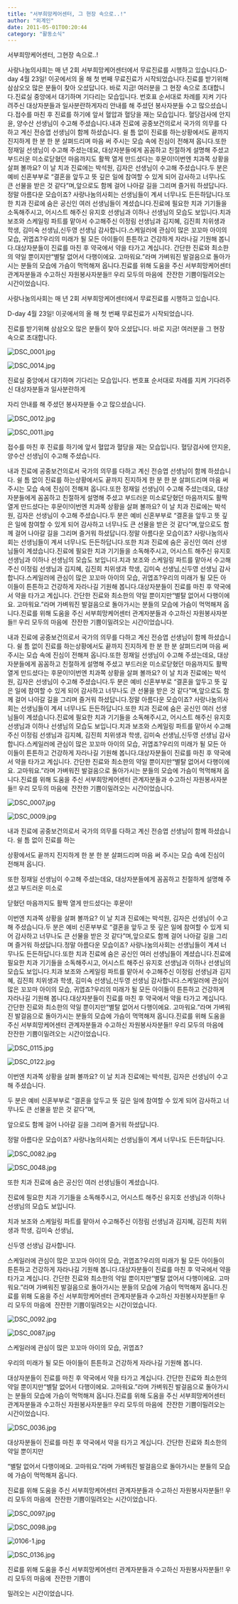 ```yaml
---
title: "서부희망케어센터, 그 현장 속으로..!"
author: "외계인"
date: 2011-05-01T00:20:44
category: "활동소식"
---
```


서부희망케어센터, 그현장 속으로..!﻿

사랑나눔의사회는 매 년 2회 서부희망케어센터에서 무료진료를 시행하고 있습니다.D-day 4월 23일! 이곳에서의 올 해 첫 번째 무료진료가 시작되었습니다.진료를 받기위해 삼삼오오 많은 분들이 찾아 오셨답니다. 바로 지금! 여러분을 그 현장 속으로 초대합니다.진료실 중앙에서 대기하며 기다리는 모습입니다. 번호표 순서대로 차례를 지켜 기다려주신 대상자분들과 일사분란하게자리 안내를 해 주셨던 봉사자분들 수고 많으셨습니다.접수를 마친 후 진료를 하기에 앞서 혈압과 혈당을 재는 모습입니다. 혈당검사에 안지윤, 양수산 선생님이 수고해 주셨습니다.내과 진료에 공중보건의로서 국가의 의무를 다하고 계신 전승엽 선생님이 함께 하셨습니다. 쉴 틈 없이 진료를 하는상황에서도 끝까지 진지하게 한 분 한 분 살펴드리며 마음 써 주시는 모습 속에 진심이 전해져 옵니다.또한 정재일 선생님이 수고해 주셨는데요, 대상자분들에게 꼼꼼하고 친절하게 설명해 주셨고 부드러운 미소로닫혔던 마음까지도 활짝 열게 만드셨다는 후문이!이번엔 치과쪽 상황을 살펴 볼까요? 이 날 치과 진료에는 박석원, 김자은 선생님이 수고해 주셨습니다.두 분은 예비 신혼부부로 “결혼을 앞두고 뜻 깊은 일에 참여할 수 있게 되어 감사하고 너무나도 큰 선물을 받은 것 같다”며,앞으로도 함께 걸어 나아갈 길을 그리며 즐거워 하셨답니다.정말 아름다운 모습이죠? 사랑나눔의사회는 선생님들이 계셔 너무나도 든든하답니다.또한 치과 진료에 숨은 공신인 여러 선생님들이 계셨습니다.진료에 필요한 치과 기기들을 소독해주시고, 어시스트 해주신 유지호 선생님과 이하나 선생님의 모습도 보입니다.치과 보조와 스케일링 파트를 맡아서 수고해주신 이정림 선생님과 김지혜, 김진희 치위생과 학생, 김미숙 선생님,신두영 선생님 감사합니다.스케일러에 관심이 많은 꼬꼬마 아이의 모습, 귀엽죠?우리의 미래가 될 모든 아이들이 튼튼하고 건강하게 자라나길 기원해 봅니다.대상자분들이 진료를 마친 후 약국에서 약을 타가고 계십니다. 간단한 진료와 최소한의 약일 뿐이지만“별탈 없어서 다행이에요. 고마워요.”라며 가벼워진 발걸음으로 돌아가시는 분들의 모습에 가슴이 먹먹해져 옵니다.진료를 위해 도움을 주신 서부희망케어센터 관계자분들과 수고하신 자원봉사자분들!! 우리 모두의 마음에  잔잔한 기쁨이밀려오는 시간이었습니다.

사랑나눔의사회는 매 년 2회 서부희망케어센터에서 무료진료를 시행하고 있습니다.

D-day 4월 23일! 이곳에서의 올 해 첫 번째 무료진료가 시작되었습니다.

진료를 받기위해 삼삼오오 많은 분들이 찾아 오셨답니다. 바로 지금! 여러분을 그 현장 속으로 초대합니다.

![DSC_0001.jpg](/files/attach/images/382/034/009/41398ec5ab45795cc5a6bf1ae60059a5.jpg)

![DSC_0014.jpg](/files/attach/images/382/034/009/8ff7b0fd1c9c8597d7c1dc80ca1e4047.jpg)

진료실 중앙에서 대기하며 기다리는 모습입니다. 번호표 순서대로 차례를 지켜 기다려주신 대상자분들과 일사분란하게

자리 안내를 해 주셨던 봉사자분들 수고 많으셨습니다.

![DSC_0012.jpg](/files/attach/images/382/034/009/8ed9924c12e1c75ed81316f3a41753f2.jpg)

![DSC_0011.jpg](/files/attach/images/382/034/009/a1a9b058d0d8e51dd81a8366dc2c2323.jpg)

접수를 마친 후 진료를 하기에 앞서 혈압과 혈당을 재는 모습입니다. 혈당검사에 안지윤, 양수산 선생님이 수고해 주셨습니다.

내과 진료에 공중보건의로서 국가의 의무를 다하고 계신 전승엽 선생님이 함께 하셨습니다. 쉴 틈 없이 진료를 하는상황에서도 끝까지 진지하게 한 분 한 분 살펴드리며 마음 써 주시는 모습 속에 진심이 전해져 옵니다.또한 정재일 선생님이 수고해 주셨는데요, 대상자분들에게 꼼꼼하고 친절하게 설명해 주셨고 부드러운 미소로닫혔던 마음까지도 활짝 열게 만드셨다는 후문이!이번엔 치과쪽 상황을 살펴 볼까요? 이 날 치과 진료에는 박석원, 김자은 선생님이 수고해 주셨습니다.두 분은 예비 신혼부부로 “결혼을 앞두고 뜻 깊은 일에 참여할 수 있게 되어 감사하고 너무나도 큰 선물을 받은 것 같다”며,앞으로도 함께 걸어 나아갈 길을 그리며 즐거워 하셨답니다.정말 아름다운 모습이죠? 사랑나눔의사회는 선생님들이 계셔 너무나도 든든하답니다.또한 치과 진료에 숨은 공신인 여러 선생님들이 계셨습니다.진료에 필요한 치과 기기들을 소독해주시고, 어시스트 해주신 유지호 선생님과 이하나 선생님의 모습도 보입니다.치과 보조와 스케일링 파트를 맡아서 수고해주신 이정림 선생님과 김지혜, 김진희 치위생과 학생, 김미숙 선생님,신두영 선생님 감사합니다.스케일러에 관심이 많은 꼬꼬마 아이의 모습, 귀엽죠?우리의 미래가 될 모든 아이들이 튼튼하고 건강하게 자라나길 기원해 봅니다.대상자분들이 진료를 마친 후 약국에서 약을 타가고 계십니다. 간단한 진료와 최소한의 약일 뿐이지만“별탈 없어서 다행이에요. 고마워요.”라며 가벼워진 발걸음으로 돌아가시는 분들의 모습에 가슴이 먹먹해져 옵니다.진료를 위해 도움을 주신 서부희망케어센터 관계자분들과 수고하신 자원봉사자분들!! 우리 모두의 마음에  잔잔한 기쁨이밀려오는 시간이었습니다.

내과 진료에 공중보건의로서 국가의 의무를 다하고 계신 전승엽 선생님이 함께 하셨습니다. 쉴 틈 없이 진료를 하는상황에서도 끝까지 진지하게 한 분 한 분 살펴드리며 마음 써 주시는 모습 속에 진심이 전해져 옵니다.또한 정재일 선생님이 수고해 주셨는데요, 대상자분들에게 꼼꼼하고 친절하게 설명해 주셨고 부드러운 미소로닫혔던 마음까지도 활짝 열게 만드셨다는 후문이!이번엔 치과쪽 상황을 살펴 볼까요? 이 날 치과 진료에는 박석원, 김자은 선생님이 수고해 주셨습니다.두 분은 예비 신혼부부로 “결혼을 앞두고 뜻 깊은 일에 참여할 수 있게 되어 감사하고 너무나도 큰 선물을 받은 것 같다”며,앞으로도 함께 걸어 나아갈 길을 그리며 즐거워 하셨답니다.정말 아름다운 모습이죠? 사랑나눔의사회는 선생님들이 계셔 너무나도 든든하답니다.또한 치과 진료에 숨은 공신인 여러 선생님들이 계셨습니다.진료에 필요한 치과 기기들을 소독해주시고, 어시스트 해주신 유지호 선생님과 이하나 선생님의 모습도 보입니다.치과 보조와 스케일링 파트를 맡아서 수고해주신 이정림 선생님과 김지혜, 김진희 치위생과 학생, 김미숙 선생님,신두영 선생님 감사합니다.스케일러에 관심이 많은 꼬꼬마 아이의 모습, 귀엽죠?우리의 미래가 될 모든 아이들이 튼튼하고 건강하게 자라나길 기원해 봅니다.대상자분들이 진료를 마친 후 약국에서 약을 타가고 계십니다. 간단한 진료와 최소한의 약일 뿐이지만“별탈 없어서 다행이에요. 고마워요.”라며 가벼워진 발걸음으로 돌아가시는 분들의 모습에 가슴이 먹먹해져 옵니다.진료를 위해 도움을 주신 서부희망케어센터 관계자분들과 수고하신 자원봉사자분들!! 우리 모두의 마음에  잔잔한 기쁨이밀려오는 시간이었습니다.

![DSC_0007.jpg](/files/attach/images/382/034/009/aaed89eeb18757490fa65ddb0d007a18.jpg)

![DSC_0009.jpg](/files/attach/images/382/034/009/0b760207196a3fbfb3465a55cd0a5de9.jpg)

내과 진료에 공중보건의로서 국가의 의무를 다하고 계신 전승엽 선생님이 함께 하셨습니다. 쉴 틈 없이 진료를 하는

상황에서도 끝까지 진지하게 한 분 한 분 살펴드리며 마음 써 주시는 모습 속에 진심이 전해져 옵니다.

또한 정재일 선생님이 수고해 주셨는데요, 대상자분들에게 꼼꼼하고 친절하게 설명해 주셨고 부드러운 미소로

닫혔던 마음까지도 활짝 열게 만드셨다는 후문이!

이번엔 치과쪽 상황을 살펴 볼까요? 이 날 치과 진료에는 박석원, 김자은 선생님이 수고해 주셨습니다.두 분은 예비 신혼부부로 “결혼을 앞두고 뜻 깊은 일에 참여할 수 있게 되어 감사하고 너무나도 큰 선물을 받은 것 같다”며,앞으로도 함께 걸어 나아갈 길을 그리며 즐거워 하셨답니다.정말 아름다운 모습이죠? 사랑나눔의사회는 선생님들이 계셔 너무나도 든든하답니다.또한 치과 진료에 숨은 공신인 여러 선생님들이 계셨습니다.진료에 필요한 치과 기기들을 소독해주시고, 어시스트 해주신 유지호 선생님과 이하나 선생님의 모습도 보입니다.치과 보조와 스케일링 파트를 맡아서 수고해주신 이정림 선생님과 김지혜, 김진희 치위생과 학생, 김미숙 선생님,신두영 선생님 감사합니다.스케일러에 관심이 많은 꼬꼬마 아이의 모습, 귀엽죠?우리의 미래가 될 모든 아이들이 튼튼하고 건강하게 자라나길 기원해 봅니다.대상자분들이 진료를 마친 후 약국에서 약을 타가고 계십니다. 간단한 진료와 최소한의 약일 뿐이지만“별탈 없어서 다행이에요. 고마워요.”라며 가벼워진 발걸음으로 돌아가시는 분들의 모습에 가슴이 먹먹해져 옵니다.진료를 위해 도움을 주신 서부희망케어센터 관계자분들과 수고하신 자원봉사자분들!! 우리 모두의 마음에  잔잔한 기쁨이밀려오는 시간이었습니다.

![DSC_0115.jpg](/files/attach/images/382/034/009/36b56735f3e8e302f85869f2dd7d59cf.jpg)

![DSC_0122.jpg](/files/attach/images/382/034/009/f50e1b45177bd14dab3aacb31bc488ee.jpg)

이번엔 치과쪽 상황을 살펴 볼까요? 이 날 치과 진료에는 박석원, 김자은 선생님이 수고해 주셨습니다.

두 분은 예비 신혼부부로 “결혼을 앞두고 뜻 깊은 일에 참여할 수 있게 되어 감사하고 너무나도 큰 선물을 받은 것 같다”며,

앞으로도 함께 걸어 나아갈 길을 그리며 즐거워 하셨답니다.

정말 아름다운 모습이죠? 사랑나눔의사회는 선생님들이 계셔 너무나도 든든하답니다.

![DSC_0082.jpg](/files/attach/images/382/034/009/2838df4a57d8f607a0b610966e2f7d36.jpg)

![DSC_0048.jpg](/files/attach/images/382/034/009/7cccee7123eae2c1f3a3889bd394929d.jpg)

또한 치과 진료에 숨은 공신인 여러 선생님들이 계셨습니다.

진료에 필요한 치과 기기들을 소독해주시고, 어시스트 해주신 유지호 선생님과 이하나 선생님의 모습도 보입니다.

치과 보조와 스케일링 파트를 맡아서 수고해주신 이정림 선생님과 김지혜, 김진희 치위생과 학생, 김미숙 선생님,

신두영 선생님 감사합니다.

스케일러에 관심이 많은 꼬꼬마 아이의 모습, 귀엽죠?우리의 미래가 될 모든 아이들이 튼튼하고 건강하게 자라나길 기원해 봅니다.대상자분들이 진료를 마친 후 약국에서 약을 타가고 계십니다. 간단한 진료와 최소한의 약일 뿐이지만“별탈 없어서 다행이에요. 고마워요.”라며 가벼워진 발걸음으로 돌아가시는 분들의 모습에 가슴이 먹먹해져 옵니다.진료를 위해 도움을 주신 서부희망케어센터 관계자분들과 수고하신 자원봉사자분들!! 우리 모두의 마음에  잔잔한 기쁨이밀려오는 시간이었습니다.

![DSC_0092.jpg](/files/attach/images/382/034/009/d736b0bff8137eccbbc4fe5d2b609d00.jpg)

![DSC_0087.jpg](/files/attach/images/382/034/009/b525f14045be0c2e063e2bfe37b917ae.jpg)

스케일러에 관심이 많은 꼬꼬마 아이의 모습, 귀엽죠?

우리의 미래가 될 모든 아이들이 튼튼하고 건강하게 자라나길 기원해 봅니다.

대상자분들이 진료를 마친 후 약국에서 약을 타가고 계십니다. 간단한 진료와 최소한의 약일 뿐이지만“별탈 없어서 다행이에요. 고마워요.”라며 가벼워진 발걸음으로 돌아가시는 분들의 모습에 가슴이 먹먹해져 옵니다.진료를 위해 도움을 주신 서부희망케어센터 관계자분들과 수고하신 자원봉사자분들!! 우리 모두의 마음에  잔잔한 기쁨이밀려오는 시간이었습니다.

![DSC_0036.jpg](/files/attach/images/382/034/009/c2cfd4de50f5851f56a1c7a8f3d5798e.jpg)

대상자분들이 진료를 마친 후 약국에서 약을 타가고 계십니다. 간단한 진료와 최소한의 약일 뿐이지만

“별탈 없어서 다행이에요. 고마워요.”라며 가벼워진 발걸음으로 돌아가시는 분들의 모습에 가슴이 먹먹해져 옵니다.

진료를 위해 도움을 주신 서부희망케어센터 관계자분들과 수고하신 자원봉사자분들!! 우리 모두의 마음에  잔잔한 기쁨이밀려오는 시간이었습니다.

![DSC_0097.jpg](/files/attach/images/382/034/009/f13b5ed87eebb40caa6382c6e8176daa.jpg)

![DSC_0098.jpg](/files/attach/images/382/034/009/212869f61c674564c37b186da7a0e4b0.jpg)

![0106-1.jpg](/files/attach/images/382/034/009/8e4ecf55ef254a39030ce436cf4d11c0.jpg)

![DSC_0136.jpg](/files/attach/images/382/034/009/640eccca4e221dace13455a2fb670a18.jpg)

진료를 위해 도움을 주신 서부희망케어센터 관계자분들과 수고하신 자원봉사자분들!! 우리 모두의 마음에  잔잔한 기쁨이

밀려오는 시간이었습니다.
